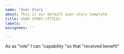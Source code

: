 ```yaml
---
name: 'User Story '
about: This is our default user story template
title: USER STORY:<TITLE>
labels: ''
assignees: ''

---
```


As as "role" I can "capability "so that "received benefit"
